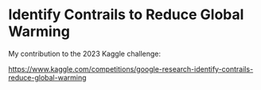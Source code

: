 # Identify Contrails to Reduce Global Warming

My contribution to the 2023 Kaggle challenge:

https://www.kaggle.com/competitions/google-research-identify-contrails-reduce-global-warming
